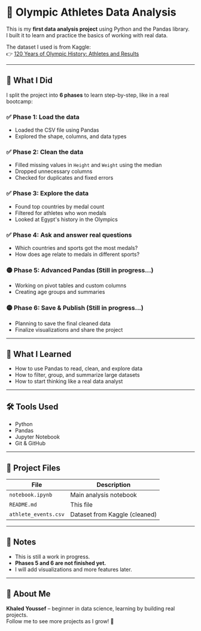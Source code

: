 # 🏅 Olympic Athletes Data Analysis

This is my **first data analysis project** using Python and the Pandas library.  
I built it to learn and practice the basics of working with real data.

The dataset I used is from Kaggle:  
👉 [120 Years of Olympic History: Athletes and Results](https://www.kaggle.com/datasets/heesoo37/120-years-of-olympic-history-athletes-and-results)

---

## 📌 What I Did

I split the project into **6 phases** to learn step-by-step, like in a real bootcamp:

### ✅ Phase 1: Load the data  
- Loaded the CSV file using Pandas  
- Explored the shape, columns, and data types  

### ✅ Phase 2: Clean the data  
- Filled missing values in `Height` and `Weight` using the median  
- Dropped unnecessary columns  
- Checked for duplicates and fixed errors  

### ✅ Phase 3: Explore the data  
- Found top countries by medal count  
- Filtered for athletes who won medals  
- Looked at Egypt's history in the Olympics  

### ✅ Phase 4: Ask and answer real questions  
- Which countries and sports got the most medals?  
- How does age relate to medals in different sports?

### 🟡 Phase 5: Advanced Pandas (Still in progress...)  
- Working on pivot tables and custom columns  
- Creating age groups and summaries

### 🟡 Phase 6: Save & Publish (Still in progress...)  
- Planning to save the final cleaned data  
- Finalize visualizations and share the project

---

## 🧠 What I Learned

- How to use Pandas to read, clean, and explore data  
- How to filter, group, and summarize large datasets  
- How to start thinking like a real data analyst  

---

## 🛠 Tools Used

- Python  
- Pandas  
- Jupyter Notebook  
- Git & GitHub  

---

## 📁 Project Files

| File             | Description                        |
|------------------|------------------------------------|
| `notebook.ipynb` | Main analysis notebook             |
| `README.md`      | This file                          |
| `athlete_events.csv` | Dataset from Kaggle (cleaned)  |

---

## 📌 Notes

- This is still a work in progress.  
- **Phases 5 and 6 are not finished yet.**  
- I will add visualizations and more features later.

---

## 👤 About Me

**Khaled Youssef** – beginner in data science, learning by building real projects.  
Follow me to see more projects as I grow! 🚀
